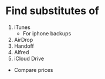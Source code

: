 # Find substitutes of
1. iTunes
    - For iphone backups
2. AirDrop
3. Handoff
4. Alfred
5. iCloud Drive
 - Compare prices

